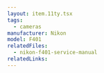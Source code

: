 ```yaml
---
layout: item.11ty.tsx
tags:
  - cameras
manufacturer: Nikon
model: F401
relatedFiles:
  - nikon-f401-service-manual
relatedLinks:
---
```

